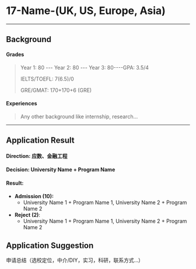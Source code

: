 # 17-Name-(UK, US, Europe, Asia)

***

## Background

#### Grades

> Year 1: 80 --- Year 2: 80 --- Year 3: 80----GPA: 3.5/4
>
> IELTS/TOEFL: 7(6.5)/0
>
> GRE/GMAT: 170+170+6 (GRE)

#### Experiences

> Any other background like internship, research...

------

## Application Result

#### Direction: 应数、金融工程

#### Decision: University Name + Program Name

#### Result:

* **Admission \(10\):**
  * University Name 1 + Program Name 1, University Name 2 + Program Name 2
* **Reject \(2\)**:
  * University Name 1 + Program Name 1, University Name 2 + Program Name 2

## Application Suggestion

申请总结（选校定位，中介/DIY，实习，科研，联系方式...）

